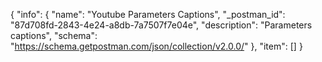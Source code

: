 {
  "info": {
    "name": "Youtube Parameters Captions",
    "_postman_id": "87d708fd-2843-4e24-a8db-7a7507f7e04e",
    "description": "Parameters captions",
    "schema": "https://schema.getpostman.com/json/collection/v2.0.0/"
  },
  "item": []
}
